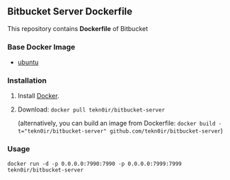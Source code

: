## Bitbucket Server Dockerfile


This repository contains **Dockerfile** of Bitbucket

### Base Docker Image

* [ubuntu](https://hub.docker.com/_/ubuntu/)


### Installation

1. Install [Docker](https://www.docker.com/).

2. Download: `docker pull tekn0ir/bitbucket-server`

   (alternatively, you can build an image from Dockerfile: `docker build -t="tekn0ir/bitbucket-server" github.com/tekn0ir/bitbucket-server`)

### Usage

    docker run -d -p 0.0.0.0:7990:7990 -p 0.0.0.0:7999:7999 tekn0ir/bitbucket-server
